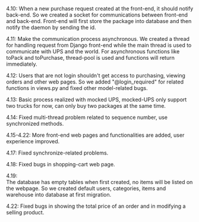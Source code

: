 4.10:
    When a new purchase request created at the front-end, it should notify back-end. 
    So we created a socket for communications between front-end and back-end. Front-end will first store the package into database and then notify the daemon by sending the id.

4.11:
    Make the communication process asynchronous. 
    We created a thread for handling request from Django front-end while the main thread is used to communicate with UPS and the world.
    For asynchronous functions like toPack and toPurchase, thread-pool is used and functions will return immediately.

4.12: 
    Users that are not login shouldn't get access to purchasing, viewing orders and other web pages.
    So we added "@login_required" for related functions in views.py and fixed other model-related bugs.

4.13:
    Basic process realized with mocked UPS, mocked-UPS only support two trucks for now, can only buy two packages at the same time.

4.14:
    Fixed multi-thread problem related to sequence number, use synchronized methods.

4.15-4.22:
    More front-end web pages and functionalities are added, user experience improved. 

4.17:
    Fixed synchronize-related problems.

4.18:
    Fixed bugs in shopping-cart web page.

4.19: 	
    The database has empty tables when first created, no items will be listed on the webpage.
    So we created default users, categories, items and warehouse into database at first migration.

4.22:
    Fixed bugs in showing the total price of an order and in modifying a selling product.
